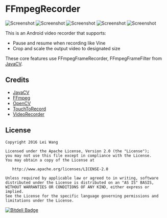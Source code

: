 # FFmpegRecorder
![Screenshot](https://github.com/bozaigao/android_hls_slice/blob/master/screenshots/1.jpg)
![Screenshot](https://github.com/bozaigao/android_hls_slice/blob/master/screenshots/2.jpg)
![Screenshot](https://github.com/bozaigao/android_hls_slice/blob/master/screenshots/3.jpg)
![Screenshot](https://github.com/bozaigao/android_hls_slice/blob/master/screenshots/4.jpg)
![Screenshot](https://github.com/bozaigao/android_hls_slice/blob/master/screenshots/5.jpg)

This is an Android video recorder that supports:
* Pause and resume when recording like Vine
* Crop and scale the output video to designated size

These core features use FFmpegFrameRecorder, FFmpegFrameFilter from [JavaCV][1].

## Credits
* [JavaCV][1]
* [FFmpeg][2]
* [OpenCV][3]
* [TouchToRecord][4]
* [VideoRecorder][5]


## License

    Copyright 2016 Lei Wang

    Licensed under the Apache License, Version 2.0 (the "License");
    you may not use this file except in compliance with the License.
    You may obtain a copy of the License at

       http://www.apache.org/licenses/LICENSE-2.0

    Unless required by applicable law or agreed to in writing, software
    distributed under the License is distributed on an "AS IS" BASIS,
    WITHOUT WARRANTIES OR CONDITIONS OF ANY KIND, either express or implied.
    See the License for the specific language governing permissions and
    limitations under the License.

[1]: https://github.com/bytedeco/javacv
[2]: https://www.ffmpeg.org/
[3]: http://opencv.org/
[4]: https://github.com/sourab-sharma/TouchToRecord
[5]: https://github.com/qdrzwd/VideoRecorder

[![Bitdeli Badge](https://d2weczhvl823v0.cloudfront.net/CrazyOrr/ffmpegrecorder/trend.png)](https://bitdeli.com/free "Bitdeli Badge")

